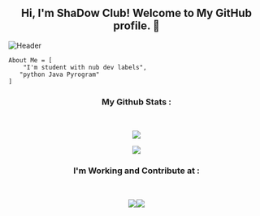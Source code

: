 <h2 align="center">Hi, I'm ShaDow Club! Welcome to My GitHub profile. 👋</h2>

![Header](https://telegra.ph/file/1d3732b1bb44986402614.jpg)

```
About Me = [
    "I'm student with nub dev labels",
   "python Java Pyrogram"
]
```

<h3 align="center"><b>My Github Stats :</b></h3><br>
<p align="center"><a href="https://github.com/ShadoWClub"><img src="https://github-readme-stats.vercel.app/api?username=ShadoWClub&show_icons=true&theme=radical"></a></p>
<p align="center"><a href="https://github.com/ShadoWClub"><img src="https://github-readme-stats.vercel.app/api/top-langs/?username=ShadoWClub&theme=radical&layout=compact"></a></p>
<h3 align="center"><b>I'm Working and Contribute at :</b></h3><br>
<p align="center"><a href="https://github.com/TwiceOS/manifest"><img src="https://github-readme-stats.vercel.app/api/pin/?username=TwiceOS&repo=manifest&theme=radical&show_owner=true"></a><a href="https://github.com/Komodo-OS-Rom/manifest"><img src="https://github-readme-stats.vercel.app/api/pin/?username=Komodo-OS-Rom&repo=manifest&theme=radical&show_owner=true"></a></p>

